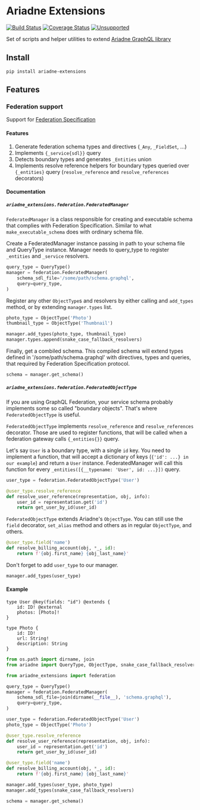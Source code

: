 # Ariadne Extensions

[![Build Status](https://travis-ci.org/pantheon-systems/ariadne-extensions.svg?branch=master)](https://travis-ci.org/pantheon-systems/ariadne-extensions)
[![Coverage Status](https://coveralls.io/repos/github/pantheon-systems/ariadne-extensions/badge.svg?branch=master)](https://coveralls.io/github/pantheon-systems/ariadne-extensions?branch=master)
[![Unsupported](https://img.shields.io/badge/Pantheon-Unsupported-yellow?logo=pantheon&color=FFDC28)](https://pantheon.io/docs/oss-support-levels#unsupported)


Set of scripts and helper utilities to extend [Ariadne GraphQL library](https://github.com/mirumee/ariadne)

## Install

`pip install ariadne-extensions`

## Features


### Federation support

Support for [Federation Specification](https://www.apollographql.com/docs/apollo-server/federation/federation-spec/)

#### Features

1. Generate federation schema types and directives (`_Any`, `_FieldSet`, ...)
1. Implements `{_service{sdl}}` query
1. Detects boundary types and generates `_Entities` union
1. Implements resolve reference helpers for boundary types queried over `{_entities}` query (`resolve_reference` and `resolve_references` decorators)


#### Documentation

##### `ariadne_extensions.federation.FederatedManager`

`FederatedManager` is a class responsible for creating and executable schema that complies with Federation Specification. Similar to what `make_executable_schema` does with ordinary schema file.

Create a FederatedManager instance passing in path to your schema file and QueryType instance. Manager needs to query_type to register `_entities` and `_service` resolvers.

``` python
query_type = QueryType()
manager = federation.FederatedManager(
    schema_sdl_file='/some/path/schema.graphql',
    query=query_type,
)
```

Register any other `ObjectType`s and resolvers by either calling and `add_types` method, or by extending `manager.types` list.

``` python
photo_type = ObjectType('Photo')
thumbnail_type = ObjectType('Thumbnail')

manager.add_types(photo_type, thumbnail_type)
manager.types.append(snake_case_fallback_resolvers)
```

Finally, get a combiled schema. This compiled schema will extend types defined in '/some/path/schema.graphql' with directives, types and queries, that required by Federation Specification protocol.

``` python
schema = manager.get_schema()
```


##### `ariadne_extensions.federation.FederatedObjectType`

If you are using GraphQL Federation, your service schema probably implements some so called "boundary objects". That's where `FederatedObjectType` is useful.

`FederatedObjectType` implements `resolve_reference` and `resolve_references` decorator. Those are used to register functions, that will be called when a federation gateway calls `{_entities{}}` query.

Let's say `User` is a boundary type, with a single `id` key. You need to implement a function, that will accept a dictionary of keys (`{'id': ...} in our example`) and return a `User` instance.
FederatedManager will call this function for every `_entities([{__typename: 'User', id: ...}])` query.

``` python
user_type = federation.FederatedObjectType('User')

@user_type.resolve_reference
def resolve_user_reference(representation, obj, info):
    user_id = representation.get('id')
    return get_user_by_id(user_id)
```

`FederatedObjectType` extends Ariadne's `ObjectType`. You can still use the `field` decorator, `set_alias` method and others as in regular `ObjectType`, and others.

``` python
@user_type.field('name')
def resolve_billing_account(obj, *_, id):
    return f'{obj.first_name} {obj_last_name}'
```

Don't forget to add `user_type` to our manager.

``` python
manager.add_types(user_type)
```


#### Example

```
type User @key(fields: "id") @extends {
    id: ID! @external
    photos: [Photo]!
}

type Photo {
    id: ID!
    url: String!
    description: String
}
```

``` python
from os.path import dirname, join
from ariadne import QueryType, ObjectType, snake_case_fallback_resolvers

from ariadne_extensions import federation

query_type = QueryType()
manager = federation.FederatedManager(
    schema_sdl_file=join(dirname(__file__), 'schema.graphql'),
    query=query_type,
)

user_type = federation.FederatedObjectType('User')
photo_type = ObjectType('Photo')

@user_type.resolve_reference
def resolve_user_reference(representation, obj, info):
    user_id = representation.get('id')
    return get_user_by_id(user_id)

@user_type.field('name')
def resolve_billing_account(obj, *_, id):
    return f'{obj.first_name} {obj_last_name}'

manager.add_types(user_type, photo_type)
manager.add_types(snake_case_fallback_resolvers)

schema = manager.get_schema()

```
